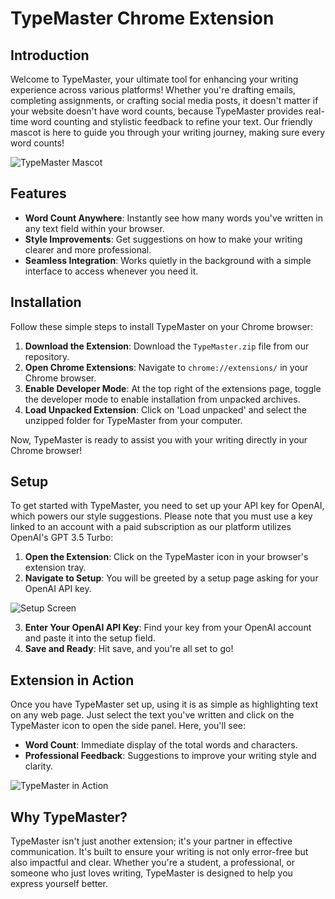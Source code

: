 # TypeMaster Chrome Extension

## Introduction

Welcome to TypeMaster, your ultimate tool for enhancing your writing experience across various platforms! Whether you're drafting emails, completing assignments, or crafting social media posts, it doesn't matter if your website doesn't have word counts, because TypeMaster provides real-time word counting and stylistic feedback to refine your text. Our friendly mascot is here to guide you through your writing journey, making sure every word counts!

![TypeMaster Mascot](path/to/mascot_image.png) <!-- TODO: Replace with the path to mascot image -->

## Features

- **Word Count Anywhere**: Instantly see how many words you've written in any text field within your browser.
- **Style Improvements**: Get suggestions on how to make your writing clearer and more professional.
- **Seamless Integration**: Works quietly in the background with a simple interface to access whenever you need it.

## Installation

Follow these simple steps to install TypeMaster on your Chrome browser:

1. **Download the Extension**: Download the `TypeMaster.zip` file from our repository.
2. **Open Chrome Extensions**: Navigate to `chrome://extensions/` in your Chrome browser.
3. **Enable Developer Mode**: At the top right of the extensions page, toggle the developer mode to enable installation from unpacked archives.
4. **Load Unpacked Extension**: Click on 'Load unpacked' and select the unzipped folder for TypeMaster from your computer.

Now, TypeMaster is ready to assist you with your writing directly in your Chrome browser!

## Setup

To get started with TypeMaster, you need to set up your API key for OpenAI, which powers our style suggestions. Please note that you must use a key linked to an account with a paid subscription as our platform utilizes OpenAI's GPT 3.5 Turbo:

1. **Open the Extension**: Click on the TypeMaster icon in your browser's extension tray.
2. **Navigate to Setup**: You will be greeted by a setup page asking for your OpenAI API key.

![Setup Screen](path/to/setup_screenshot.png) <!-- TODO: Replace with the path to setup page screenshot -->

3. **Enter Your OpenAI API Key**: Find your key from your OpenAI account and paste it into the setup field.
4. **Save and Ready**: Hit save, and you're all set to go!

## Extension in Action

Once you have TypeMaster set up, using it is as simple as highlighting text on any web page. Just select the text you've written and click on the TypeMaster icon to open the side panel. Here, you'll see:

- **Word Count**: Immediate display of the total words and characters.
- **Professional Feedback**: Suggestions to improve your writing style and clarity.

![TypeMaster in Action](path/to/action_screenshot.png) <!-- TODO: Replace with the path to action screenshot -->

## Why TypeMaster?

TypeMaster isn't just another extension; it's your partner in effective communication. It's built to ensure your writing is not only error-free but also impactful and clear. Whether you're a student, a professional, or someone who just loves writing, TypeMaster is designed to help you express yourself better.
